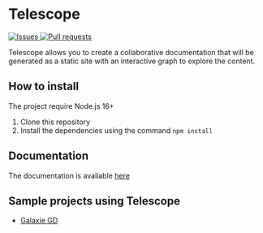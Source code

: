 # Telescope

<p>
    <a href="https://github.com/Greaby/telescope/issues">
      <img alt="Issues" src="https://img.shields.io/github/issues/greaby/telescope?color=D94D4C" />
    </a>
    <a href="https://github.com/Greaby/telescope/pulls">
      <img alt="Pull requests" src="https://img.shields.io/github/issues-pr/greaby/telescope?color=ECA539" />
    </a>
</p>

Telescope allows you to create a collaborative documentation that will be generated as a static site with an interactive graph to explore the content.

## How to install

The project require Node.js 16+

1. Clone this repository
2. Install the dependencies using the command `npm install`

## Documentation

The documentation is available [here](https://greaby.github.io/telescope/)

## Sample projects using Telescope

-   [Galaxie GD](https://greaby.github.io/galaxie-gd/)

